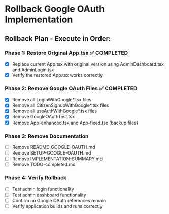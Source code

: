 # Rollback Google OAuth Implementation

## Rollback Plan - Execute in Order:

### Phase 1: Restore Original App.tsx ✅ COMPLETED
- [x] Replace current App.tsx with original version using AdminDashboard.tsx and AdminLogin.tsx
- [x] Verify the restored App.tsx works correctly

### Phase 2: Remove Google OAuth Files ✅ COMPLETED
- [x] Remove all LoginWithGoogle*.tsx files
- [x] Remove all CitizenSignupWithGoogle*.tsx files
- [x] Remove all useAuthWithGoogle*.tsx files
- [x] Remove GoogleOAuthTest.tsx
- [x] Remove App-enhanced.tsx and App-fixed.tsx (backup files)

### Phase 3: Remove Documentation
- [ ] Remove README-GOOGLE-OAUTH.md
- [ ] Remove SETUP-GOOGLE-OAUTH.md
- [ ] Remove IMPLEMENTATION-SUMMARY.md
- [ ] Remove TODO-completed.md

### Phase 4: Verify Rollback
- [ ] Test admin login functionality
- [ ] Test admin dashboard functionality
- [ ] Confirm no Google OAuth references remain
- [ ] Verify application builds and runs correctly
